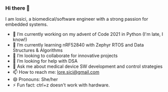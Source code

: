 ### Hi there 👋

I am losici, a biomedical/software engineer with a strong passion for embedded systems.

- 🔭 I’m currently working on my advent of Code 2021 in Python (I'm late, I know!)
- 🌱 I’m currently learning nRF52840 with Zephyr RTOS and Data Structures & Algorithms
- 👯 I’m looking to collaborate for innovative projects
- 🤔 I’m looking for help with DSA
- 💬 Ask me about medical device SW development and control strategies
- 📫 How to reach me: lore.sici@gmail.com
- 😄 Pronouns: She/her
- ⚡ Fun fact: ctrl+z doesn't work with hardware.

